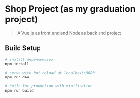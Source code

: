 # Shop Project (as my graduation project)

> A Vue.js as front end and Node as back end project

## Build Setup

``` bash
# install dependencies
npm install

# serve with hot reload at localhost:8080
npm run dev

# build for production with minification
npm run build
```
